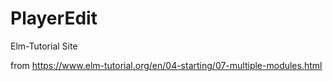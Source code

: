 # PlayerEdit
Elm-Tutorial Site

from https://www.elm-tutorial.org/en/04-starting/07-multiple-modules.html